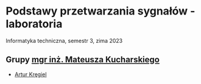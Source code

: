 # Podstawy przetwarzania sygnałów - laboratoria

Informatyka techniczna, semestr 3, zima 2023

## Grupy [mgr inż. Mateusza Kucharskiego](https://www.researchgate.net/profile/Mateusz-Kucharski)

- [Artur Kręgiel](https://github.com/Ite-2022-pwr/sem3-pps-lab-ak)

